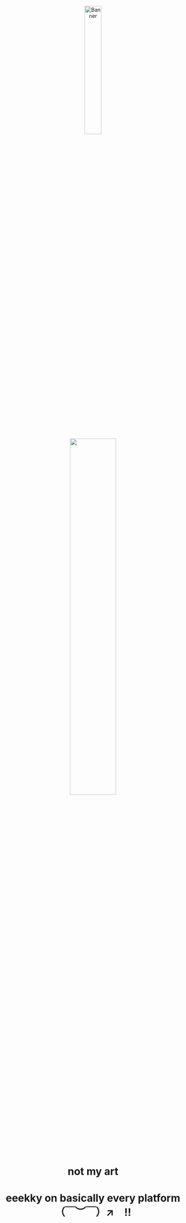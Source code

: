 <!-- Banner (Imagen 1): reemplaza la URL por la tuya -->
<p align="center">
  <img src="https://github.com/user-attachments/assets/d772cd66-9618-4bf9-9d89-577d007b4dc4" alt="Banner" width="30%" />
</p>
<p align="center">
  <img src="https://github.com/user-attachments/assets/6b8463f8-577c-4b6e-8a5b-72c678c64122" width="50%" />
</p>
<h1 align="center"> not my art </h1>
<h1 align="center">eeekky on basically every platform （￣︶￣）↗　‼️</h1>
